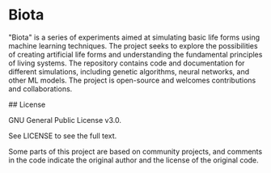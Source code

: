 # Biota

"Biota" is a series of experiments aimed at simulating basic life forms using machine learning techniques. The project seeks to explore the possibilities of creating artificial life forms and understanding the fundamental principles of living systems. The repository contains code and documentation for different simulations, including genetic algorithms, neural networks, and other ML models. The project is open-source and welcomes contributions and collaborations.

## License

GNU General Public License v3.0.

See LICENSE to see the full text.

Some parts of this project are based on community projects, and comments in the code indicate the original author and the license of the original code.